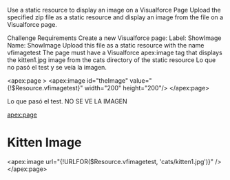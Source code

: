 
Use a static resource to display an image on a Visualforce Page
Upload the specified zip file as a static resource and display an image from the file on a Visualforce page.

Challenge Requirements
Create a new Visualforce page:
Label: ShowImage
Name: ShowImage
Upload this file as a static resource with the name vfimagetest
The page must have a Visualforce apex:image tag that displays the kitten1.jpg image from the cats directory of the static resource
Lo que no pasó el test y se veía la imagen.

<apex:page >
    <apex:image id="theImage" value="{!$Resource.vfimagetest}" width="200" height="200"/>
</apex:page>


Lo que pasó el test. NO SE VE LA IMAGEN

<apex:page>
    <h1>Kitten Image</h1>
    <apex:image url="{!URLFOR($Resource.vfimagetest, 'cats/kitten1.jpg')}" />
</apex:page>
